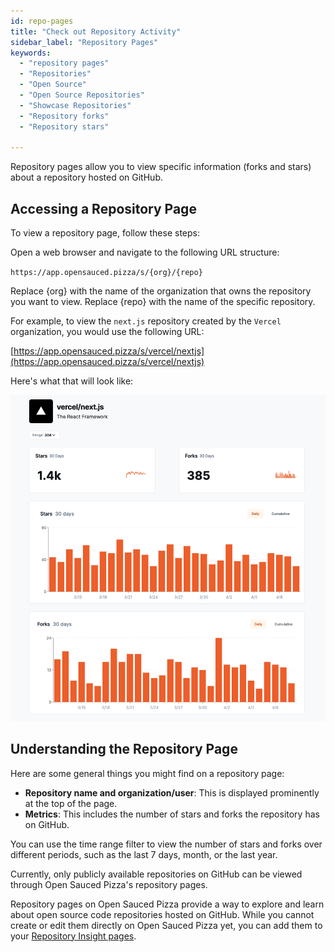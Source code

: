 ```yaml
---
id: repo-pages
title: "Check out Repository Activity"
sidebar_label: "Repository Pages"
keywords:
  - "repository pages"
  - "Repositories"
  - "Open Source"
  - "Open Source Repositories"
  - "Showcase Repositories"
  - "Repository forks"
  - "Repository stars"

---
```


Repository pages allow you to view specific information (forks and stars) about a repository hosted on GitHub.

## Accessing a Repository Page

To view a repository page, follow these steps:

Open a web browser and navigate to the following URL structure:

`https://app.opensauced.pizza/s/{org}/{repo}`

Replace {org} with the name of the organization that owns the repository you want to view. Replace {repo} with the name of the specific repository.

For example, to view the `next.js` repository created by the `Vercel` organization, you would use the following URL:

[https://app.opensauced.pizza/s/vercel/nextjs](https://app.opensauced.pizza/s/vercel/nextjs)

Here's what that will look like:

[![next.js repository page](../../static/img/repo-page.png)](https://app.opensauced.pizza/s/vercel/next.js) 

## Understanding the Repository Page

Here are some general things you might find on a repository page:

- **Repository name and organization/user**: This is displayed prominently at the top of the page.
- **Metrics**: This includes the number of stars and forks the repository has on GitHub.

You can use the time range filter to view the number of stars and forks over different periods, such as the last 7 days, month, or the last year.

Currently, only publicly available repositories on GitHub can be viewed through Open Sauced Pizza's repository pages.

Repository pages on Open Sauced Pizza provide a way to explore and learn about open source code repositories hosted on GitHub. While you cannot create or edit them directly on Open Sauced Pizza yet, you can add them to your [Repository Insight pages](https://docs.opensauced.pizza/features/repo-insights/). 
